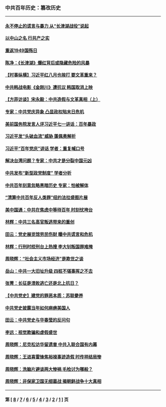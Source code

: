### 中共百年历史：篡改历史
---
#### [永不停止的谎言与暴力 从“长津湖战役”说起](../../pages/nf1176115/n13494094.md?09140430) 
#### [以中山之名 行共产之实](../../pages/nf1176115/n13346437.md?09140430) 
#### [重返1949国殇日](../../pages/nf1176115/n13346372.md?09140430) 
#### [陈净：《长津湖》爆红背后或隐藏危险的风暴](../../pages/nf1176115/n13314364.md?09140430) 
#### [【时事纵横】习近平红八月也挨打 要文革重来？](../../pages/nf1176115/n13231393.md?09140430) 
#### [中共韩战电影《金刚川》遭抗议 韩国取消上映](../../pages/nf1176115/n13219114.md?09140430) 
#### [【方菲访谈】宋永毅：中共造假与文革真相（上）](../../pages/nf1176115/n13200760.md?09140430) 
#### [专家：中共党庆异象 凸显政权陷末日危机](../../pages/nf1176115/n13067084.md?09140430) 
#### [美前国务院发言人评习近平七一讲话：百年暴政](../../pages/nf1176115/n13066986.md?09140430) 
#### [习近平发“头破血流”威胁 蓬佩奥解析](../../pages/nf1176115/n13063604.md?09140430) 
#### [习近平“百年党庆”讲话 学者：重复喊口号](../../pages/nf1176115/n13061411.md?09140430) 
#### [解决台湾问题？专家：中共才是分裂中国元凶](../../pages/nf1176115/n13060811.md?09140430) 
#### [中共发布“新型政党制度” 学者分析](../../pages/nf1176115/n13056354.md?09140430) 
#### [中共百年刻意忽略黑暗历史 专家：怕被解体](../../pages/nf1176115/n13056056.md?09140430) 
#### [“清算中共百年反人类罪”纽约法拉盛图片展](../../pages/nf1176115/n13052220.md?09140430) 
#### [美中国通：中共在焦虑中等待百年 时刻忧垮台](../../pages/nf1176115/n13048820.md?09140430) 
#### [林辉：中共三名高官叛逃带来的重创](../../pages/nf1176115/n13035206.md?09140430) 
#### [田云：党史展览馆劳民伤财 曝中共谎言和危机](../../pages/nf1176115/n13033900.md?09140430) 
#### [林辉：行刑时绞刑台上热搜 李大钊叛国罪难掩](../../pages/nf1176115/n13031965.md?09140430) 
#### [周晓辉：“社会主义市场经济”是欺世之谈](../../pages/nf1176115/n13024090.md?09140430) 
#### [岳山：中共一大旧址升级 四桩不堪事挥之不去](../../pages/nf1176115/n13021697.md?09140430) 
#### [张菁：长征是溃败逃亡还是北上抗日？](../../pages/nf1176115/n13020585.md?09140430) 
#### [【中共党史】建党的罪恶本质：苏联豢养](../../pages/nf1176115/n13011888.md?09140430) 
#### [中共党史披露当年如何麻痹美国人](../../pages/nf1176115/n12966400.md?09140430) 
#### [田云：中共党史与华春莹的反问句](../../pages/nf1176115/n12765178.md?09140430) 
#### [李远：视觉欺骗和虚假盛世](../../pages/nf1176115/n12993376.md?09140430) 
#### [周晓辉：尼克松访华留遗害 中共入联合国有内幕](../../pages/nf1176115/n12991422.md?09140430) 
#### [周晓辉：王进喜雷锋焦裕禄事迹造假 时传祥结局惨](../../pages/nf1176115/n12985497.md?09140430) 
#### [周晓辉：洗脑片避谈两大惨祸 毛检讨为哪般？](../../pages/nf1176115/n12971285.md?09140430) 
#### [周晓辉：非保家卫国无细菌战 揭朝鲜战争十大真相](../../pages/nf1176115/n12954161.md?09140430) 

---
#### 第 [ [8](./8.md?09140430) / [7](./7.md?09140430) / [6](./6.md?09140430) / [5](./5.md?09140430) / [4](./4.md?09140430) / [3](./3.md?09140430) / [2](./2.md?09140430) / [1](./1.md?09140430) ] 页
